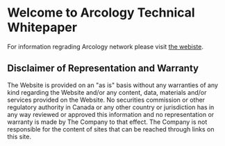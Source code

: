 # Welcome to Arcology Technical Whitepaper

For information regrading Arcology network please visit [the webiste](https://arcology.network).

## Disclaimer of Representation and Warranty

The Website is provided on an "as is" basis without any warranties of any kind regarding the Website and/or any content, data, materials and/or services provided on the Website.
No securities commission or other regulatory authority in Canada or any other country or jurisdiction has in any way reviewed or approved this information and no representation or warranty is made by The Company to that effect. The Company is not responsible for the content of sites that can be reached through links on this site.
